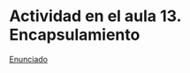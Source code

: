 # Actividad en el aula 13. Encapsulamiento

[Enunciado](https://docs.google.com/document/d/1T9_t_pMP4RrRN4tPuHlzFcrLZVaU-MXz/preview)
